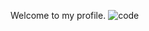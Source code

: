 Welcome to my profile.
![code](https://github.com/user-attachments/assets/2fe2ae50-1516-4942-a9a6-35c6aa4be9ef)


<!---
SoulDev0108/SoulDev0108 is a ✨ special ✨ repository because its `README.md` (this file) appears on your GitHub profile.
You can click the Preview link to take a look at your changes.
--->
